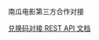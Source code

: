 
南瓜电影第三方合作对接

[兑换码对接 REST API 文档](https://github.com/pumpkin-movie/pumpkin_partner_api_demo/blob/master/%E5%85%91%E6%8D%A2%E7%A0%81%E5%AF%B9%E6%8E%A5%20REST%20API.md)


